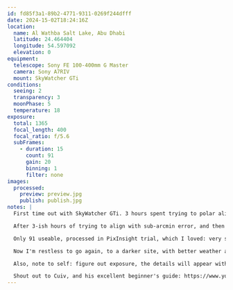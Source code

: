```yaml
---
id: fd85f3a1-89b2-4771-9311-0269f244dfff
date: 2024-15-02T18:24:16Z
location:
  name: Al Wathba Salt Lake, Abu Dhabi
  latitude: 24.464404
  longitude: 54.597092
  elevation: 0
equipment:
  telescope: Sony FE 100-400mm G Master
  camera: Sony A7RIV
  mount: SkyWatcher GTi
conditions:
  seeing: 2
  transparency: 3
  moonPhase: 5
  temperature: 18
exposure:
  total: 1365
  focal_length: 400
  focal_ratio: f/5.6
  subFrames:
    - duration: 15
      count: 91
      gain: 20
      binning: 1
      filter: none
images:
  processed:
    preview: preview.jpg
    publish: publish.jpg
notes: |
  First time out with SkyWatcher GTi. 3 hours spent trying to polar align with zero Polaris visibility, duuuh. Site is too bright as is, and it also was a full moon night, with cloudy skies. Conditions 0/10, won't recommend. Experience 10/10, testing new toys is always fun, especially with a friend.

  After 3-ish hours of trying to align with sub-arcmin error, and then to get autofocusing to work, I left it to shoot as is, and got around 200 frames before we had to pack up and leave. 

  Only 91 useable, processed in PixInsight trial, which I loved: very smooth experience, even if the learning curve is a bit steep. With AI denoisers, background removers, starnet, etc, integrated, making the final touch ups and getting the image to look like somewhat resembling a galaxy was pretty easy overall.

  Now I'm restless to go again, to a darker site, with better weather and moon conditions, get this thing correctly polar aligned, and shoot some long exposures of M31, to see how long I can get away with without a guider.

  Also, note to self: figure out exposure, the details will appear with longer exposures, but galaxy core shoudn't be overexposed.

  Shout out to Cuiv, and his excellent beginner's guide: https://www.youtube.com/watch?v=XCotRiUIWtg&t=5513s
---
```

